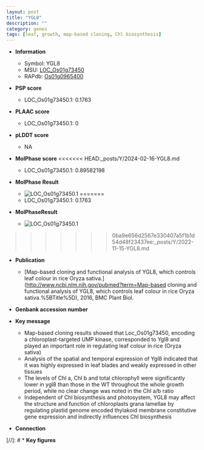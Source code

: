 ```yaml
---
layout: post
title: "YGL8"
description: ""
category: genes
tags: [leaf, growth, map-based cloning, Chl biosynthesis]
---
```


* **Information**  
    + Symbol: YGL8  
    + MSU: [LOC_Os01g73450](http://rice.plantbiology.msu.edu/cgi-bin/ORF_infopage.cgi?orf=LOC_Os01g73450)  
    + RAPdb: [Os01g0965400](http://rapdb.dna.affrc.go.jp/viewer/gbrowse_details/irgsp1?name=Os01g0965400)  

* **PSP score**  
    + LOC_Os01g73450.1: 0.1763 

* **PLAAC score**  
    + LOC_Os01g73450.1: 0 

* **pLDDT score**
    + NA


* **MolPhase score**
<<<<<<< HEAD:_posts/Y/2024-02-16-YGL8.md
    + LOC_Os01g73450.1: 0.89582198

* **MolPhase Result**
    + ![LOC_Os01g73450.1](https://304243504.github.io/Pictures/LOC_Os01g/LOC_Os01g73450.1.png)
=======
    + LOC_Os01g73450.1: 0.1763

* **MolPhaseResult**
    + ![LOC_Os01g73450.1](https://ricepsp.github.io/pictures/LOC_Os01g/LOC_Os01g73450.1.png)
>>>>>>> 0ba9e656d2567e330407a5f1b1d54d48f23437ee:_posts/Y/2022-11-15-YGL8.md

* **Publication**  
    + [Map-based cloning and functional analysis of YGL8, which controls leaf colour in rice Oryza sativa.](http://www.ncbi.nlm.nih.gov/pubmed?term=Map-based cloning and functional analysis of YGL8, which controls leaf colour in rice Oryza sativa.%5BTitle%5D), 2016, BMC Plant Biol.

* **Genbank accession number**  

* **Key message**  
    + Map-based cloning results showed that Loc_Os01g73450, encoding a chloroplast-targeted UMP kinase, corresponded to Ygl8 and played an important role in regulating leaf colour in rice (Oryza sativa)
    + Analysis of the spatial and temporal expression of Ygl8 indicated that it was highly expressed in leaf blades and weakly expressed in other tissues
    + The levels of Chl a, Chl b and total chlorophyll were significantly lower in ygl8 than those in the WT throughout the whole growth period, while no clear change was noted in the Chl a/b ratio
    + Independent of Chl biosynthesis and photosystem, YGL8 may affect the structure and function of chloroplasts grana lamellae by regulating plastid genome encoded thylakoid membrane constitutive gene expression and indirectly influences Chl biosynthesis

* **Connection**  

[//]: # * **Key figures**  


